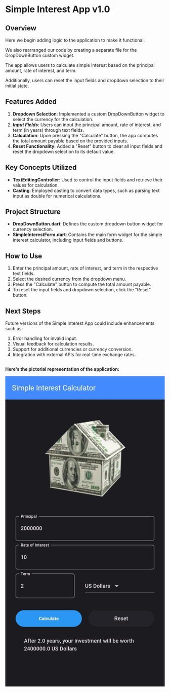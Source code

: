 # Simple Interest App v1.0

## Overview

Here we begin adding logic to the application to make it functional.

We also rearranged our code by creating a separate file for the DropDownButton custom widget.

The app allows users to calculate simple interest based on the principal amount, rate of interest, and term. 

Additionally, users can reset the input fields and dropdown selection to their initial state.

## Features Added
1. **Dropdown Selection**: Implemented a custom DropDownButton widget to select the currency for the calculation.
2. ***Input Fields***: Users can input the principal amount, rate of interest, and term (in years) through text fields.
3. **Calculation**: Upon pressing the "Calculate" button, the app computes the total amount payable based on the provided inputs.
4. **Reset Functionality**: Added a "Reset" button to clear all input fields and reset the dropdown selection to its default value.

## Key Concepts Utilized
* **TextEditingController**: Used to control the input fields and retrieve their values for calculation.
* **Casting**: Employed casting to convert data types, such as parsing text input as double for numerical calculations.

## Project Structure
* **DropDownButton.dart**: Defines the custom dropdown button widget for currency selection.
* **SimpleInterestForm.dart**: Contains the main form widget for the simple interest calculator, including input fields and buttons.

## How to Use
1. Enter the principal amount, rate of interest, and term in the respective text fields.
2. Select the desired currency from the dropdown menu.
3. Press the "Calculate" button to compute the total amount payable.
4. To reset the input fields and dropdown selection, click the "Reset" button.

## Next Steps
Future versions of the Simple Interest App could include enhancements such as:

1. Error handling for invalid input.
2. Visual feedback for calculation results.
3. Support for additional currencies or currency conversion.
4. Integration with external APIs for real-time exchange rates.

##
**Here's the pictorial representation of the application:**

![alt text](<WhatsApp Image 2024-04-17 at 11.40.54_f30f4dcf.jpg>)